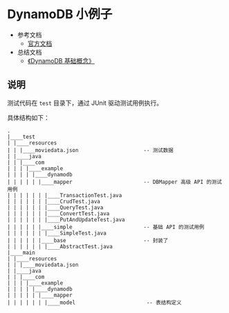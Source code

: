 # DynamoDB 小例子
* 参考文档
  * [官方文档](https://docs.aws.amazon.com/amazondynamodb/latest/developerguide/Introduction.html)
* 总结文档
  * [《DynamoDB 基础概念》](https://www.yuque.com/docs/share/221490bb-4e96-4706-a39b-00ba979b3a54)

## 说明

测试代码在 `test` 目录下，通过 JUnit 驱动测试用例执行。

具体结构如下：

``` 
.
|____test
| |____resources
| | |____moviedata.json                     -- 测试数据
| |____java
| | |____com
| | | |____example
| | | | |____dynamodb
| | | | | |____mapper                       -- DBMapper 高级 API 的测试用例
| | | | | | |____TransactionTest.java
| | | | | | |____CrudTest.java
| | | | | | |____QueryTest.java
| | | | | | |____ConvertTest.java
| | | | | | |____PutAndUpdateTest.java
| | | | | |____simple                       -- 基础 API 的测试用例
| | | | | | |____SimpleTest.java
| | | | | |____base                         -- 封装了
| | | | | | |____AbstractTest.java    
|____main
| |____resources
| | |____moviedata.json
| |____java
| | |____com
| | | |____example
| | | | |____dynamodb
| | | | | |____mapper
| | | | | | |____model                       -- 表结构定义
```
